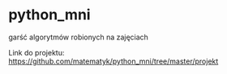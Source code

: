 # python_mni
garść algorytmów robionych na zajęciach 

Link do projektu:
https://github.com/matematyk/python_mni/tree/master/projekt

